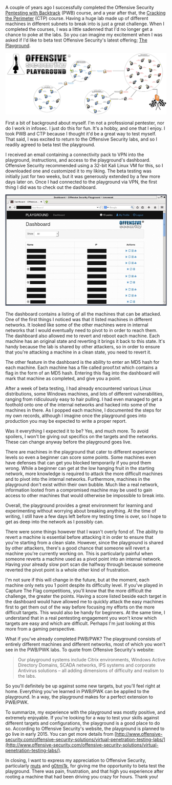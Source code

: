 A couple of years ago I successfully completed the Offensive Security [Pentesting with Backtrack](http://www.offensive-security.com/information-security-training/penetration-testing-with-kali-linux/) (PWB) course, and a year after that, the [Cracking the Perimeter](http://www.offensive-security.com/information-security-training/cracking-the-perimeter/) (CTP) course. Having a huge lab made up of different machines in different subnets to break into is just a great challenge. When I completed the courses, I was a little sadenned that I'd no longer get a chance to poke at the labs. So you can imagine my excitement when I was asked if I'd like to beta test Offensive Security's latest offering; [The Playground](http://www.offensive-security.com/offensive-security-solutions/virtual-penetration-testing-labs/). 

<!--more-->

![](/images/2014-12-05/01.jpg)

First a bit of background about myself. I'm not a professional pentester, nor do I work in infosec. I just do this for fun. It's a hobby, and one that I enjoy. I took PWB and CTP because I thought it'd be a great way to test myself. That said, I was excited to return to the Offensive Security labs, and so I readily agreed to beta test the playground.

I received an email containing a connectivity pack to VPN into the playground, instructions, and access to the playground's dashboard. Offensive Security recommended using a 32-bit Kali Linux VM for this, so I downloaded one and customized it to my liking. The beta testing was initially just for two weeks, but it was generously extended by a few more days later on. Once I had connected to the playground via VPN, the first thing I did was to check out the dashboard. 

![](/images/2014-12-05/02.jpg)

The dashboard contains a listing of all the machines that can be attacked. One of the first things I noticed was that it listed machines in different networks. It looked like some of the other machines were in internal networks that I would eventually need to pivot to in order to reach them. The dashboard also allowed me to revert and reboot each machine. Each machine has an original state and reverting it brings it back to this state. It's handy because the lab is shared by other attackers, so in order to ensure that you're attacking a machine in a clean state, you need to revert it. 

The other feature in the dashboard is the ability to enter an MD5 hash for each machine. Each machine has a file called proof.txt which contains a flag in the form of an MD5 hash. Entering this flag into the dashboard will mark that machine as completed, and give you a point.

After a week of beta testing, I had already encountered various Linux distributions, some Windows machines, and lots of different vulnerabilities, ranging from ridiculously easy to hair pulling. I had even managed to get a foothold onto one of the internal networks and hacked into some of the machines in there. As I popped each machine, I documented the steps for my own records, although I imagine once the playground goes into production you may be expected to write a proper report. 

Was it everything I expected it to be? Yes, and much more. To avoid spoilers, I won't be giving out specifics on the targets and the networks. These can change anyway before the playground goes live. 

There are machines in the playground that cater to different experience levels so even a beginner can score some points. Some machines even have defenses that can get you blocked temporarily if you prod them wrong. While a beginner can get at the low hanging fruit in the starting network, more knowledge is required to attack the more difficult machines and to pivot into the internal networks. Furthermore, machines in the playground don't exist within their own bubble. Much like a real network, information looted from a compromised machine may be used to gain access to other machines that would otherwise be impossible to break into. 

Overall, the playground provides a great environment for learning and experimenting without worrying about breaking anything. At the time of writing, I still have a few days left before my testing time is over, so I hope to get as deep into the network as I possibly can. 

There were some things however that I wasn't overly fond of. The ability to revert a machine is essential before attacking it in order to ensure that you're starting from a clean slate. However, since the playground is shared by other attackers, there's a good chance that someone will revert a machine you're currently working on. This is particularly painful when someone reverts a machine used as a pivot point into an internal network. Having your already slow port scan die halfway through because someone reverted the pivot point is a whole other kind of frustration. 

I'm not sure if this will change in the future, but at the moment, each machine only nets you 1 point despite its difficulty level. If you've played in Capture The Flag competitions, you'll know that the more difficult the challenge, the greater the points. Having a score listed beside each target in the dashboard would have allowed me to quickly attack the easy machines first to get them out of the way before focusing my efforts on the more difficult targets. This would also be handy for beginners. At the same time, I understand that in a real pentesting engagement you won't know which targets are easy and which are difficult. Perhaps I'm just looking at this more from a gaming perspective. 

What if you've already completed PWB/PWK? The playground consists of entirely different machines and different networks, most of which you won't see in the PWB/PWK labs. To quote from Offensive Security's website: 

> Our playground systems include Citrix environments, Windows Active Directory Domains, SCADA networks, IPS systems and corporate Antivirus solutions – all adding dimensions of difficulty and realism to the labs.

So you'll definitely be up against some new targets, but you'll feel right at home. Everything you've learned in PWB/PWK can be applied to the playground. In a way, the playground makes for a perfect extension to PWB/PWK. 

To summarize, my experience with the playground was mostly positive, and extremely enjoyable. If you're looking for a way to test your skills against different targets and configurations, the playground is a good place to do so. According to Offensive Security's website, the playground is planned to go live in early 2015. You can get more details from [http://www.offensive-security.com/offensive-security-solutions/virtual-penetration-testing-labs/](http://www.offensive-security.com/offensive-security-solutions/virtual-penetration-testing-labs/). 

In closing, I want to express my appreciation to Offensive Security, particularly [muts](https://twitter.com/kalilinux) and [g0tmi1k](https://twitter.com/g0tmi1k), for giving me the opportunity to beta test the playground. There was pain, frustration, and that high you experience after rooting a machine that had been driving you crazy for hours. Thank you!
